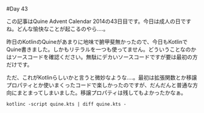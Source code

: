 #Day 43

この記事はQuine Advent Calendar 2014の43日目です。今日は成人の日ですね。どんな愉快なことが起こるのやら‥‥。

昨日のKotlinのQuineがあまりに地味で腑甲斐無かったので、今日もKotlinでQuine書きました。しかもリテラルを一つも使ってません。どういうことなのかはソースコードを確認ください。無駄にデカいソースコードですが要は最初の方だけです。

ただ、これがKotlinらしいかと言うと微妙なような‥‥。最初は拡張関数とか移譲プロパティとか使いまくったコードで楽しかったのですが、だんだんと普通な方向にまとまってしまいました。移譲プロパティは残してもよかったかなぁ。

```console
kotlinc -script quine.kts | diff quine.kts -
```
